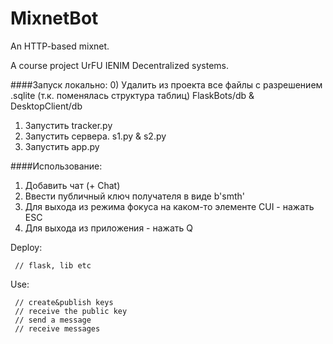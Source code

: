 # MixnetBot

An HTTP-based mixnet.

A course project UrFU IENIM Decentralized systems.

####Запуск локально:
0) Удалить из проекта все файлы с разрешением .sqlite (т.к. поменялась структура таблиц) FlaskBots/db & DesktopClient/db
1) Запустить tracker.py
2) Запустить сервера. s1.py & s2.py
3) Запустить app.py

####Использование:
1) Добавить чат (+ Chat)
2) Ввести публичный ключ получателя в виде b'smth'
3) Для выхода из режима фокуса на каком-то элементе CUI - нажать ESC
4) Для выхода из приложения - нажать Q

Deploy:

````
 // flask, lib etc
````

Use:

````
 // create&publish keys
 // receive the public key
 // send a message
 // receive messages
````
